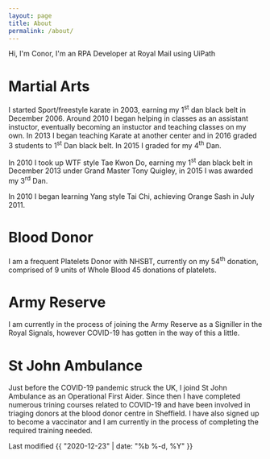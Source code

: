 ```yaml
---
layout: page
title: About
permalink: /about/
---
```


Hi, I'm Conor, I'm an RPA Developer at Royal Mail using UiPath 

# Martial Arts
I started Sport/freestyle karate in 2003, earning my 1<sup>st</sup> dan black belt in December 2006. Around 2010 I began helping in classes as an assistant instuctor, eventually becoming an instuctor and teaching classes on my own. 
In 2013 I began teaching Karate at another center and in 2016 graded 3 students to 1<sup>st</sup> Dan black belt.
In 2015 I graded for my 4<sup>th</sup> Dan.

In 2010 I took up WTF style Tae Kwon Do, earning my 1<sup>st</sup> dan black belt in December 2013 under Grand Master Tony Quigley, in 2015 I was awarded my 3<sup>rd</sup> Dan.

In 2010 I began learning Yang style Tai Chi, achieving Orange Sash in July 2011.

# Blood Donor
I am a frequent Platelets Donor with NHSBT, currently on my 54<sup>th</sup> donation, comprised of 9 units of Whole Blood 45 donations of platelets.

# Army Reserve
I am currently in the process of joining the Army Reserve as a Signiller in the Royal Signals, however COVID-19 has gotten in the way of this a little.

# St John Ambulance
Just before the COVID-19 pandemic struck the UK, I joind St John Ambulance as an Operational First Aider. Since then I have completed numerous trining courses related to COVID-19 and have been involved in triaging donors at the blood donor centre in Sheffield. I have also signed up to become a vaccinator and I am currently in the process of completing the required training needed.

<span class="post-meta">Last modified {{ "2020-12-23" | date: "%b %-d, %Y" }}</span>
